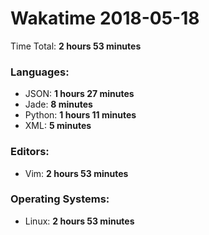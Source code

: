 # Wakatime 2018-05-18

Time Total: **2 hours 53 minutes**

### Languages:
- JSON: **1 hours 27 minutes** 
- Jade: **8 minutes** 
- Python: **1 hours 11 minutes** 
- XML: **5 minutes** 

### Editors:
- Vim: **2 hours 53 minutes** 

### Operating Systems:
- Linux: **2 hours 53 minutes** 

